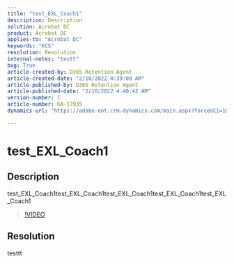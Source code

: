 ```yaml
---
title: "test_EXL_Coach1"
description: Description
solution: Acrobat DC
product: Acrobat DC
applies-to: "Acrobat DC"
keywords: "KCS"
resolution: Resolution
internal-notes: "testt"
bug: True
article-created-by: D365 Retention Agent
article-created-date: "2/10/2022 4:39:09 AM"
article-published-by: D365 Retention Agent
article-published-date: "2/10/2022 4:40:42 AM"
version-number: 1
article-number: KA-17935
dynamics-url: "https://adobe-ent.crm.dynamics.com/main.aspx?forceUCI=1&pagetype=entityrecord&etn=knowledgearticle&id=cdbbef5c-2b8a-ec11-93b0-00224808368a"

---
```

# test_EXL_Coach1

## Description

test_EXL_Coach1test_EXL_Coach1test_EXL_Coach1test_EXL_Coach1test_EXL_Coach1

>[!VIDEO](https://video.tv.adobe.com/v/18696?quality=9&amp;learn=on)

 


## Resolution


testtt
